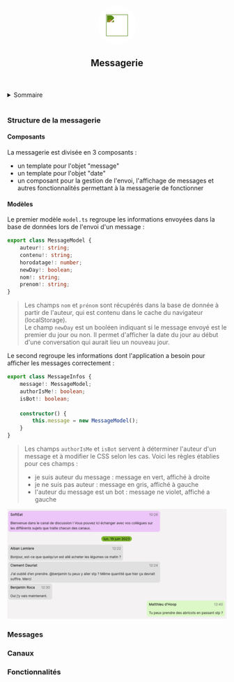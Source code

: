 <div align="center">
	<div style="display: flex; justify-content: center; align-items: center; background-color: white; padding: 15px; border-radius: 50%; width: 60px; height: 60px">
		<img style="filter: invert(58%) sepia(36%) saturate(716%) hue-rotate(43deg) brightness(99%) contrast(100%);" src="https://raw.githubusercontent.com/FortAwesome/Font-Awesome/6.x/svgs/solid/paper-plane.svg" width="50" height="50">
	</div>
	<h2 align="center">Messagerie</h3>
	<br />
</div>
<br/>

<details>
  <summary>Sommaire</summary>
  <ol>
        <li>
            <a href="#structure-de-la-messagerie">Structure de la messagerie</a>
            <ul style="list-style-type: disc">
                <li><a href="#composants">Composants</a></li>
                <li><a href="#modèles">Modèles</a></li>
            </ul>
        </li>
        <li>
            <a href="#messages">Messages</a>
						<ul style="list-style-type: disc">
                <li><a href="#images">Images</a></li>
                <li><a href="#unit-test">Unit test</a></li>
                <li><a href="#lint">Lint</a></li>
                <li><a href="#coverage">Coverage</a></li>
                <li><a href="#deployment">Deployment</a></li>
            </ul>
        </li>
        <li>
            <a href="#canaux">Canaux</a>
            <ul style="list-style-type: disc">
                <li><a href="#images">Images</a></li>
                <li><a href="#unit-test">Unit test</a></li>
                <li><a href="#lint">Lint</a></li>
                <li><a href="#coverage">Coverage</a></li>
                <li><a href="#deployment">Deployment</a></li>
            </ul>
        </li>
				<li>
            <a href="#fonctionnalités">Fonctionnalités</a>
        </li>
  </ol>
</details>
<br/>

### Structure de la messagerie

#### Composants

La messagerie est divisée en 3 composants :
- un template pour l'objet "message"
- un template pour l'objet "date"
- un composant pour la gestion de l'envoi, l'affichage de messages et autres fonctionnalités permettant à la messagerie de fonctionner



#### Modèles

Le premier modèle `model.ts` regroupe les informations envoyées dans la base de données lors de l'envoi d'un message : 
```ts
export class MessageModel {
	auteur!: string;
	contenu!: string;
	horodatage!: number;
	newDay!: boolean;
	nom!: string;
	prenom!: string;
}
```
>Les champs `nom` et `prénom` sont récupérés dans la base de donnée à partir de l'auteur, qui est contenu dans le cache du navigateur (localStorage).  
>Le champ `newDay` est un booléen indiquant si le message envoyé est le premier du jour ou non. Il permet d'afficher la date du jour au début d'une conversation qui aurait lieu un nouveau jour.
  
Le second regroupe les informations dont l'application a besoin pour afficher les messages correctement :
```ts
export class MessageInfos {
	message!: MessageModel;
	authorIsMe!: boolean;
	isBot!: boolean;

	constructor() {
		this.message = new MessageModel();
	}
}
```
>Les champs `authorIsMe` et `isBot` servent à déterminer l'auteur d'un message et à modifier le CSS selon les cas. Voici les règles établies pour ces champs :
>- je suis auteur du message : message en vert, affiché à droite
>- je ne suis pas auteur : message en gris, affiché à gauche
>- l'auteur du message est un bot : message ne violet, affiché a gauche

![Exemple de messages](./img/messages_example.png)

### Messages

### Canaux

### Fonctionnalités
